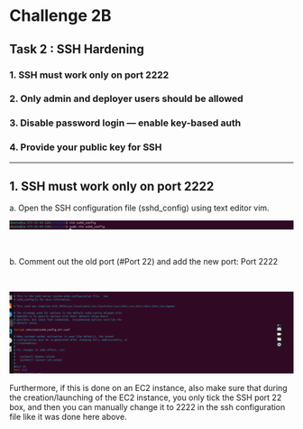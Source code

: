 # Challenge 2B

## Task 2 : SSH Hardening

### 1. SSH must work only on port 2222

### 2. Only admin and deployer users should be allowed

### 3. Disable password login — enable key-based auth

### 4. Provide your public key for SSH

---

## 1. SSH must work only on port 2222

a. Open the SSH configuration file (sshd_config) using text editor vim.

![image1](images/ssh2-pic-1.png)

<br>

b. Comment out the old port (#Port 22) and add the new port: Port 2222

<br>

![image2](images/ssh2-pic-2.png)

Furthermore, if this is done on an EC2 instance, also make sure that during the creation/launching of the EC2 instance, you only tick the SSH port 22 box, and then you can manually change it to 2222 in the ssh configuration file like it was done here above.
